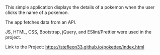 This simple application displays the details of a pokemon when the user clicks the name of a pokemon.

The app fetches data from an API. 

JS, HTML, CSS, Bootstrap, jQuery, and ESlint/Prettier were used in the project.

Link to the Project:
https://stefleon33.github.io/pokedex/index.html